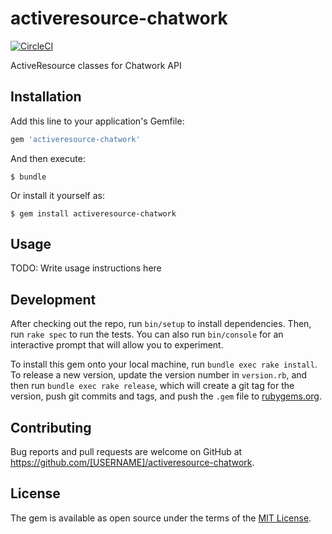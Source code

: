 # activeresource-chatwork
[![CircleCI](https://circleci.com/gh/Leko/activeresource-chatwork/tree/master.svg?style=svg)](https://circleci.com/gh/Leko/activeresource-chatwork/tree/master)

ActiveResource classes for Chatwork API

## Installation

Add this line to your application's Gemfile:

```ruby
gem 'activeresource-chatwork'
```

And then execute:

    $ bundle

Or install it yourself as:

    $ gem install activeresource-chatwork

## Usage

TODO: Write usage instructions here

## Development

After checking out the repo, run `bin/setup` to install dependencies. Then, run `rake spec` to run the tests. You can also run `bin/console` for an interactive prompt that will allow you to experiment.

To install this gem onto your local machine, run `bundle exec rake install`. To release a new version, update the version number in `version.rb`, and then run `bundle exec rake release`, which will create a git tag for the version, push git commits and tags, and push the `.gem` file to [rubygems.org](https://rubygems.org).

## Contributing

Bug reports and pull requests are welcome on GitHub at https://github.com/[USERNAME]/activeresource-chatwork.


## License

The gem is available as open source under the terms of the [MIT License](http://opensource.org/licenses/MIT).
